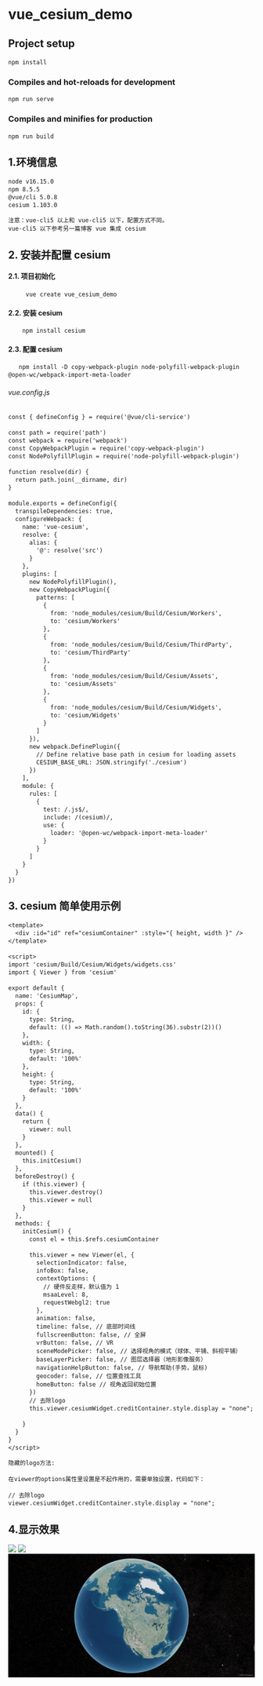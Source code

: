 # vue_cesium_demo

## Project setup
```
npm install
```

### Compiles and hot-reloads for development
```
npm run serve
```

### Compiles and minifies for production
```
npm run build
```
## 1.环境信息

```
node v16.15.0
npm 8.5.5
@vue/cli 5.0.8
cesium 1.103.0
```

```
注意：vue-cli5 以上和 vue-cli5 以下，配置方式不同。
vue-cli5 以下参考另一篇博客 vue 集成 cesium
```

 ## 2. 安装并配置 cesium
 
   #### 2.1. 项目初始化 
    
         
         vue create vue_cesium_demo
         
         
   #### 2.2. 安装 cesium
    
       
        npm install cesium
       
       
   #### 2.3. 配置 cesium 

      
       npm install -D copy-webpack-plugin node-polyfill-webpack-plugin @open-wc/webpack-import-meta-loader
      

###### vue.config.js

``` 
const { defineConfig } = require('@vue/cli-service')
 
const path = require('path')
const webpack = require('webpack')
const CopyWebpackPlugin = require('copy-webpack-plugin')
const NodePolyfillPlugin = require('node-polyfill-webpack-plugin')
 
function resolve(dir) {
  return path.join(__dirname, dir)
}
 
module.exports = defineConfig({
  transpileDependencies: true,
  configureWebpack: {
    name: 'vue-cesium',
    resolve: {
      alias: {
        '@': resolve('src')
      }
    },
    plugins: [
      new NodePolyfillPlugin(),
      new CopyWebpackPlugin({
        patterns: [
          {
            from: 'node_modules/cesium/Build/Cesium/Workers',
            to: 'cesium/Workers'
          },
          {
            from: 'node_modules/cesium/Build/Cesium/ThirdParty',
            to: 'cesium/ThirdParty'
          },
          {
            from: 'node_modules/cesium/Build/Cesium/Assets',
            to: 'cesium/Assets'
          },
          {
            from: 'node_modules/cesium/Build/Cesium/Widgets',
            to: 'cesium/Widgets'
          }
        ]
      }),
      new webpack.DefinePlugin({
        // Define relative base path in cesium for loading assets
        CESIUM_BASE_URL: JSON.stringify('./cesium')
      })
    ],
    module: {
      rules: [
        {
          test: /.js$/,
          include: /(cesium)/,
          use: {
            loader: '@open-wc/webpack-import-meta-loader'
          }
        }
      ]
    }
  }
})
```

## 3. cesium 简单使用示例

```
<template>
  <div :id="id" ref="cesiumContainer" :style="{ height, width }" />
</template>
 
<script>
import 'cesium/Build/Cesium/Widgets/widgets.css'
import { Viewer } from 'cesium'
 
export default {
  name: 'CesiumMap',
  props: {
    id: {
      type: String,
      default: (() => Math.random().toString(36).substr(2))()
    },
    width: {
      type: String,
      default: '100%'
    },
    height: {
      type: String,
      default: '100%'
    }
  },
  data() {
    return {
      viewer: null
    }
  },
  mounted() {
    this.initCesium()
  },
  beforeDestroy() {
    if (this.viewer) {
      this.viewer.destroy()
      this.viewer = null
    }
  },
  methods: {
    initCesium() {
      const el = this.$refs.cesiumContainer
 
      this.viewer = new Viewer(el, {
        selectionIndicator: false,
        infoBox: false,
        contextOptions: {
          // 硬件反走样，默认值为 1
          msaaLevel: 8,
          requestWebgl2: true
        },
        animation: false,
        timeline: false, // 底部时间线
        fullscreenButton: false, // 全屏
        vrButton: false, // VR
        sceneModePicker: false, // 选择视角的模式（球体、平铺、斜视平铺）
        baseLayerPicker: false, // 图层选择器（地形影像服务）
        navigationHelpButton: false, // 导航帮助(手势，鼠标)
        geocoder: false, // 位置查找工具
        homeButton: false // 视角返回初始位置
      })
      // 去除logo
      this.viewer.cesiumWidget.creditContainer.style.display = "none";
 
    }
  }
}
</script>
```

```
隐藏的logo方法:

在viewer的options属性里设置是不起作用的，需要单独设置，代码如下：

// 去除logo
viewer.cesiumWidget.creditContainer.style.display = "none";
```

## 4.显示效果

<img src="https://img-blog.csdnimg.cn/419193e428484ecab2e9c2967aa5d7cb.png"/>

<img src="https://img-blog.csdnimg.cn/480e90328f494406ba17bad79aa64e8a.png"/>
  
<img src="https://github.com/1t1824d/vue_cesium_demo/blob/master/doc/1.png"/>

